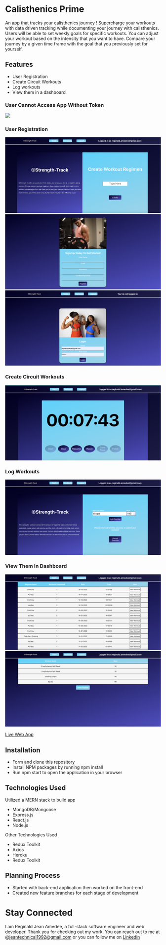 # Calisthenics Prime
An app that tracks your calisthenics journey ! Supercharge your workouts with data driven tracking while documenting your journey with calisthenics. Users will be able to set weekly goals for specific workouts. You can adjust your workout based on the intensity that you want to have. Compare your journey by a given time frame with the goal that you previously set for yourself.

## Features
* User Registration
* Create Circuit Workouts
* Log workouts 
* View them in a dashboard

### User Cannot Access App Without Token
<img src="src/pictures/pic1.png" max-width="100%">

### User Registration
<img src="client/src/pictures/pic4.png" max-width="100%">
<img src="client/src/pictures/pic3.png" max-width="100%">
<img src="client/src/pictures/pic2.png" max-width="100%">

### Create Circuit Workouts
<img src="client/src/pictures/pic5.png" max-width="100%">

### Log Workouts
<img src="client/src/pictures/pic6.png" max-width="100%">

### View Them In Dashboard
<img src="client/src/pictures/pic7.png" max-width="100%">
<img src="client/src/pictures/pic8.png" max-width="100%">

[Live Web App](https://shielded-citadel-69871.herokuapp.com/)

## Installation
* Form and clone this repository
* Install NPM packages by running npm install
* Run npm start to open the application in your browser

## Technologies Used 

Utilized a MERN stack to build app
* MongoDB/Mongoose
* Express.js
* React.js
* Node.js

Other Technologies Used
* Redux Toolkit
* Axios
* Heroku
* Redux Toolkit

## Planning Process
* Started with back-end application then worked on the front-end
* Created new feature branches for each stage of development

# Stay Connected
I am Reginald Jean Amedee, a full-stack software engineer and web developer. Thank you for checking out my work. You can reach out to me at @jeantechnical1992@gmail.com or you can follow me on [Linkedin](https://www.linkedin.com/in/reginaldamedee/)




